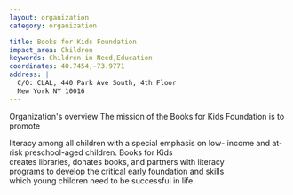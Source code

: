 ```yaml
---
layout: organization
category: organization

title: Books for Kids Foundation
impact_area: Children
keywords: Children in Need,Education
coordinates: 40.7454,-73.9771
address: |
  C/O: CLAL, 440 Park Ave South, 4th Floor
  New York NY 10016
---
```

Organization's overview
The mission of the Books for Kids Foundation is to promote 

literacy among all children with a special emphasis on low- 
income and at-risk preschool-aged children. Books for Kids  
creates libraries, donates books, and partners with literacy  
programs to develop the critical early foundation and skills  
which young children need to be successful in life.